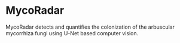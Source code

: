 # MycoRadar
MycoRadar detects and quantifies the colonization of the arbuscular mycorrhiza fungi using U-Net based computer vision.
